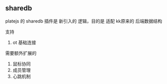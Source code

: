 ## sharedb

platejs 的 sharedb 插件是 新引入的 逻辑，目的是 适配 kk原来的 后端数据结构

支持

1. ot 基础连接

需要额外扩展的

1. 鼠标协同
2. 成员管理
3. 心跳机制